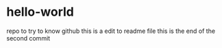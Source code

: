 # hello-world
repo to try to know github
this is a edit to readme file
this is the end of the second commit
